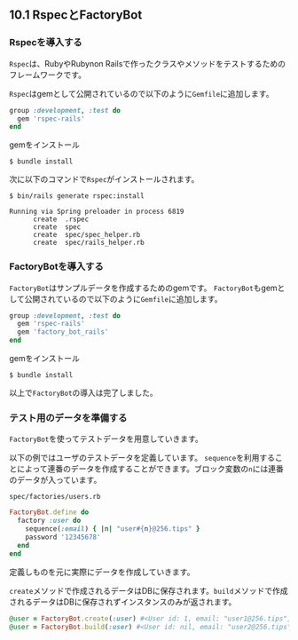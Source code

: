## 10.1 RspecとFactoryBot

### Rspecを導入する

`Rspec`は、RubyやRubynon Railsで作ったクラスやメソッドをテストするためのフレームワークです。

`Rspec`はgemとして公開されているので以下のように`Gemfile`に追加します。

```ruby
group :development, :test do
  gem 'rspec-rails'
end
```

gemをインストール
```shell
$ bundle install
```

次に以下のコマンドで`Rspec`がインストールされます。

```shell
$ bin/rails generate rspec:install

Running via Spring preloader in process 6819
      create  .rspec
      create  spec
      create  spec/spec_helper.rb
      create  spec/rails_helper.rb
```


### FactoryBotを導入する

`FactoryBot`はサンプルデータを作成するためのgemです。
`FactoryBot`もgemとして公開されているので以下のように`Gemfile`に追加します。

```ruby
group :development, :test do
  gem 'rspec-rails'
  gem 'factory_bot_rails'
end
```

gemをインストール
```shell
$ bundle install
```

以上で`FactoryBot`の導入は完了しました。

### テスト用のデータを準備する

`FactoryBot`を使ってテストデータを用意していきます。

以下の例ではユーザのテストデータを定義しています。
`sequence`を利用することによって連番のデータを作成することができます。ブロック変数の`n`には連番のデータが入っています。

`spec/factories/users.rb`
```ruby
FactoryBot.define do
  factory :user do
    sequence(:email) { |n| "user#{n}@256.tips" }
    password '12345678'
  end
end
```

定義しものを元に実際にデータを作成していきます。

`create`メソッドで作成されるデータはDBに保存されます。`build`メソッドで作成されるデータはDBに保存されずインスタンスのみが返されます。

```ruby
@user = FactoryBot.create(:user) #<User id: 1, email: "user1@256.tips", password: "12345678", created_at: "2018-07-19 08:25:30", updated_at: "2018-07-19 08:25:30">
@user = FactoryBot.build(:user) #<User id: nil, email: "user2@256.tips", password: "12345678", created_at: nil, updated_at: nil>
```
